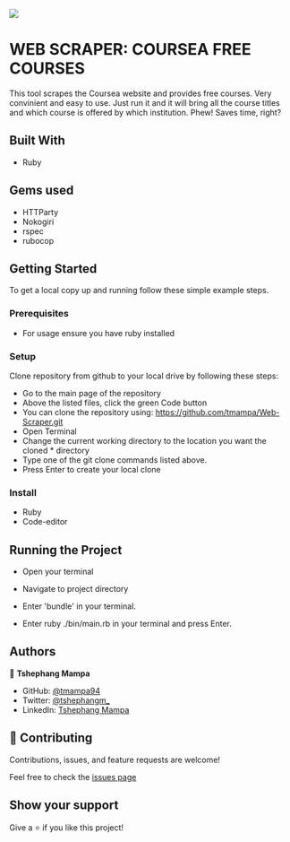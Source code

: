 ![](https://img.shields.io/badge/Microverse-blueviolet)

# WEB SCRAPER: COURSEA FREE COURSES

This tool scrapes the Coursea website and provides free courses. Very convinient and easy to use. Just run it and it will bring all the course titles and which course is offered by which institution. Phew! Saves time, right?

## Built With

- Ruby

## Gems used

* HTTParty
* Nokogiri
* rspec
* rubocop

## Getting Started

To get a local copy up and running follow these simple example steps.

### Prerequisites
- For usage ensure you have ruby installed

### Setup
Clone repository from github to your local drive by following these steps:

* Go to the main page of the repository
* Above the listed files, click the green Code button
* You can clone the repository using: https://github.com/tmampa/Web-Scraper.git
* Open Terminal
* Change the current working directory to the location you want the cloned * directory
* Type one of the git clone commands listed above.
* Press Enter to create your local clone

### Install
- Ruby 
- Code-editor

## Running the Project

* Open your terminal

* Navigate to project directory

* Enter 'bundle' in your terminal.

* Enter ruby ./bin/main.rb in your terminal and press Enter.


## Authors

👤 **Tshephang Mampa**

- GitHub: [@tmampa94](https://github.com/tmampa)
- Twitter: [@tshephangm_](https://twitter.com/tshephangm_)
- LinkedIn: [Tshephang Mampa](https://www.linkedin.com/in/tshephang-mampa-9235951a1/)

## 🤝 Contributing

Contributions, issues, and feature requests are welcome!

Feel free to check the [issues page](https://github.com/tmampa/Web-Scraper/issues)

## Show your support

Give a ⭐️ if you like this project!
